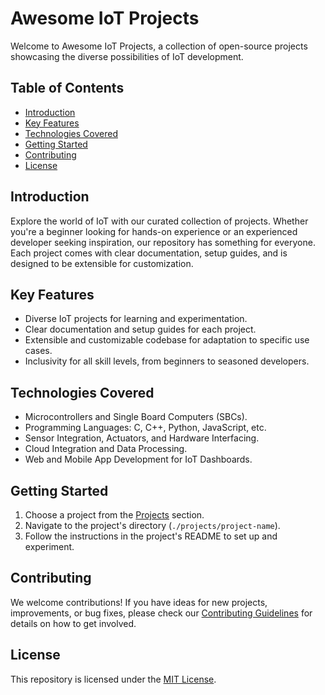 # Awesome IoT Projects

Welcome to Awesome IoT Projects, a collection of open-source projects showcasing the diverse possibilities of IoT development.

## Table of Contents

- [Introduction](#introduction)
- [Key Features](#key-features)
- [Technologies Covered](#technologies-covered)
- [Getting Started](#getting-started)
- [Contributing](#contributing)
- [License](#license)

## Introduction

Explore the world of IoT with our curated collection of projects. Whether you're a beginner looking for hands-on experience or an experienced developer seeking inspiration, our repository has something for everyone. Each project comes with clear documentation, setup guides, and is designed to be extensible for customization.

## Key Features

- Diverse IoT projects for learning and experimentation.
- Clear documentation and setup guides for each project.
- Extensible and customizable codebase for adaptation to specific use cases.
- Inclusivity for all skill levels, from beginners to seasoned developers.
<!--
## Projects

1. [Project 1: Project Name](./projects/project1)
   - Brief description of the project.

2. [Project 2: Project Name](./projects/project2)
   - Brief description of the project.
-->
## Technologies Covered

- Microcontrollers and Single Board Computers (SBCs).
- Programming Languages: C, C++, Python, JavaScript, etc.
- Sensor Integration, Actuators, and Hardware Interfacing.
- Cloud Integration and Data Processing.
- Web and Mobile App Development for IoT Dashboards.

## Getting Started

1. Choose a project from the [Projects](#projects) section.
2. Navigate to the project's directory (`./projects/project-name`).
3. Follow the instructions in the project's README to set up and experiment.

## Contributing

We welcome contributions! If you have ideas for new projects, improvements, or bug fixes, please check our [Contributing Guidelines](./CONTRIBUTING.md) for details on how to get involved.

## License

This repository is licensed under the [MIT License](./LICENSE).
